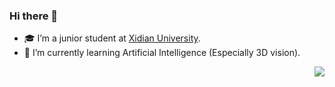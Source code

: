 



### Hi there 👋

- 🎓 I’m a junior student at [Xidian University](https://www.xidian.edu.cn/).
- 🌱 I’m currently learning Artificial Intelligence (Especially 3D vision).

<img align="right" src="https://github-readme-stats.vercel.app/api?username=Cominclip&show_icons=true&theme=swift&hide_title=true" />



<!--
**Cominclip/Cominclip** is a ✨ _special_ ✨ repository because its `README.md` (this file) appears on your GitHub profile.



<img align="right" src="https://github-readme-stats.vercel.app/api?username=Cominclip&show_icons=true&theme=swift&hide_title=true" />

Here are some ideas to get you started:

- 🔭 I’m currently working on ...
- 🌱 I’m currently learning ...
- 👯 I’m looking to collaborate on ...
- 🤔 I’m looking for help with ...
- 💬 Ask me about ...
- 📫 How to reach me: ...
- 😄 Pronouns: ...
- ⚡ Fun fact: ...
-->
